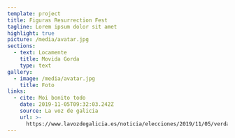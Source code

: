 ```yaml
---
template: project
title: Figuras Resurrection Fest
tagline: Lorem ipsum dolor sit amet
highlight: true
picture: /media/avatar.jpg
sections:
  - text: Locamente
    title: Movida Gorda
    type: text
gallery:
  - image: /media/avatar.jpg
    title: Foto
links:
  - cite: Moi bonito todo
    date: 2019-11-05T09:32:03.242Z
    source: La voz de galicia
    url: >-
      https://www.lavozdegalicia.es/noticia/elecciones/2019/11/05/verdades-mentiras-debate/00031572914180193439805.htm
---
```

